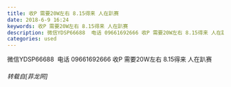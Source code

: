 ```yaml
---
title: 收P 需要20W左右 8.15得来 人在趴赛
date: 2018-6-9 16:24
keywords: 收P 需要20W左右 8.15得来 人在趴赛
description: 微信YDSP66688  电话 09661692666 收P 需要20W左右 8.15得来 人在趴赛
categories: used
---
```

<td class="t_f" id="postmessage_1405373">

微信YDSP66688  电话 09661692666 收P 需要20W左右 8.15得来 人在趴赛</td>
###### 转载自[菲龙网]